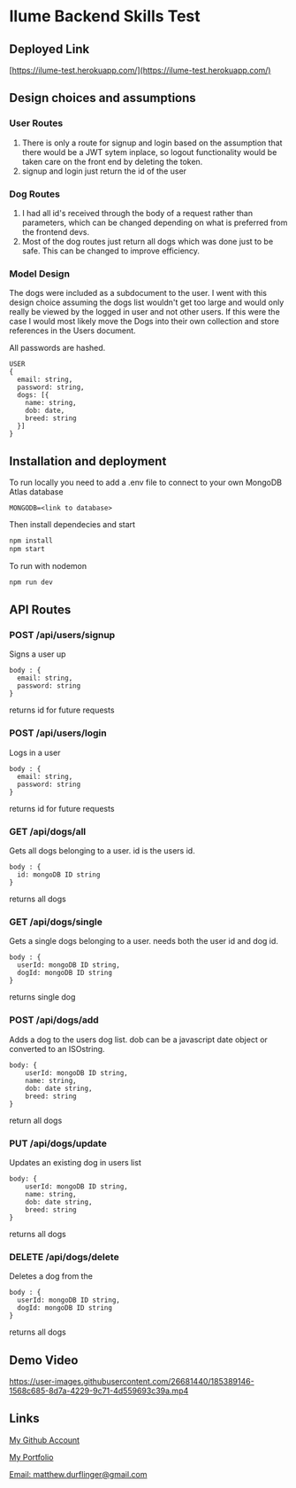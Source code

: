 # Ilume Backend Skills Test

## Deployed Link

[https://ilume-test.herokuapp.com/](https://ilume-test.herokuapp.com/)

## Design choices and assumptions

### User Routes

1. There is only a route for signup and login based on the assumption that there would be a JWT sytem inplace, so logout functionality
would be taken care on the front end by deleting the token.
2. signup and login just return the id of the user

### Dog Routes

1. I had all id's received through the body of a request rather than parameters, which can be changed depending on what is preferred from the frontend devs.
2. Most of the dog routes just return all dogs which was done just to be safe. This can be changed to improve efficiency.

### Model Design

The dogs were included as a subdocument to the user. I went with this design choice assuming the dogs list wouldn't get too large and would only really be viewed by the logged in user and not other users. If this were the case I would most likely move the Dogs into their own collection and store references in the Users document.

All passwords are hashed.


```
USER
{
  email: string,
  password: string,
  dogs: [{
    name: string,
    dob: date,
    breed: string
  }]
}
```


## Installation and deployment

To run locally you need to add a .env file to connect to your own MongoDB Atlas database

```
MONGODB=<link to database>
```

Then install dependecies and start
```md
npm install
npm start
```

To run with nodemon

```md
npm run dev
```

## API Routes

### POST /api/users/signup
Signs a user up

```
body : {
  email: string, 
  password: string
}
```

returns id for future requests

### POST /api/users/login
Logs in a user

```
body : {
  email: string, 
  password: string
}
```

returns id for future requests

### GET /api/dogs/all
Gets all dogs belonging to a user. id is the users id.

```
body : {
  id: mongoDB ID string
}
```

returns all dogs

### GET /api/dogs/single
Gets a single dogs belonging to a user. needs both the user id and dog id.
```
body : {
  userId: mongoDB ID string, 
  dogId: mongoDB ID string
}
```

returns single dog

### POST /api/dogs/add
Adds a dog to the users dog list. dob can be a javascript date object or converted to an ISOstring.

```
body: {
	userId: mongoDB ID string,
	name: string,
	dob: date string,
	breed: string
}
```

return all dogs

### PUT /api/dogs/update
Updates an existing dog in users list

```
body: {
	userId: mongoDB ID string,
	name: string,
	dob: date string,
	breed: string
}
```
returns all dogs

### DELETE /api/dogs/delete
Deletes a dog from the 

```
body : {
  userId: mongoDB ID string, 
  dogId: mongoDB ID string
}
```

returns all dogs

## Demo Video


https://user-images.githubusercontent.com/26681440/185389146-1568c685-8d7a-4229-9c71-4d559693c39a.mp4


## Links

[My Github Account](https://github.com/mattyd96)

[My Portfolio](https://mattyd.me)

[Email: matthew.durflinger@gmail.com](mailto:matthew.durflinger@gmail.com)
